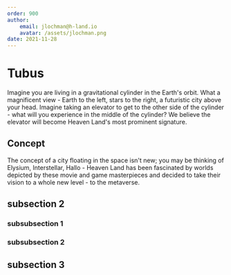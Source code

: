 ```yaml
---
order: 900
author: 
    email: jlochman@h-land.io
    avatar: /assets/jlochman.png
date: 2021-11-28
---
```


# Tubus

Imagine you are living in a gravitational cylinder in the Earth's orbit. What a magnificent view - Earth to the left, stars to the right, a futuristic city above your head. Imagine taking an elevator to get to the other side of the cylinder - what will you experience in the middle of the cylinder? We believe the elevator will become Heaven Land's most prominent signature.

## Concept

The concept of a city floating in the space isn't new; you may be thinking of Elysium, Interstellar, Hallo - Heaven Land has been fascinated by worlds depicted by these movie and game masterpieces and decided to take their vision to a whole new level - to the metaverse.

## subsection 2

### subsubsection 1

### subsubsection 2

## subsection 3
